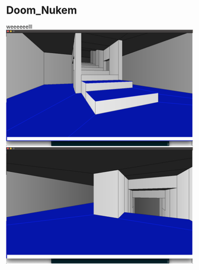 # Doom_Nukem
weeeeeelll
<img src="https://github.com/olesgedz/Doom_Nukem/blob/master/screens/Screen%20Shot%202019-08-29%20at%2017.46.41.png?raw=false">
<img src="https://github.com/olesgedz/Doom_Nukem/blob/master/screens/Screen%20Shot%202019-08-29%20at%2017.46.52.png?raw=false">

